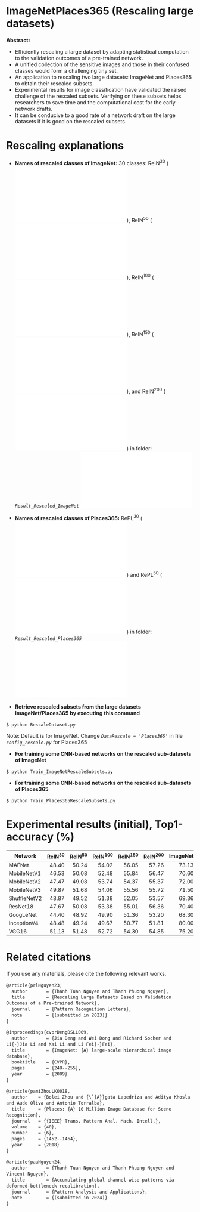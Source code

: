 # ImageNetPlaces365 (Rescaling large datasets)
**Abstract:**

* Efficiently rescaling a large dataset by adapting statistical
computation to the validation outcomes of a pre-trained network.
* A unified collection of the sensitive images and those in
their confused classes would form a challenging tiny set.
* An application to rescaling two large datasets: ImageNet
and Places365 to obtain their rescaled subsets.
* Experimental results for image classification have validated
the raised challenge of the rescaled subsets. Verifying on
these subsets helps researchers to save time and the computational
cost for the early network drafts.
* It can be conducive to a good rate of a network draft on the
large datasets if it is good on the rescaled subsets.
# Rescaling explanations
* **Names of rescaled classes of ImageNet:** 30 classes: ReIN<sup>30</sup> (![ReIN30.txt](Result_Rescaled_ImageNet/ReIN30.txt)), ReIN<sup>50</sup> (![ReIN50.txt](Result_Rescaled_ImageNet/ReIN50.txt)), ReIN<sup>100</sup> (![ReIN100.txt](Result_Rescaled_ImageNet/ReIN100.txt)), ReIN<sup>150</sup> (![ReIN150.txt](Result_Rescaled_ImageNet/ReIN150.txt)), and ReIN<sup>200</sup> (![ReIN200.txt](Result_Rescaled_ImageNet/ReIN200.txt)) in folder: *`Result_Rescaled_ImageNet`*
![List of rescaled subsets of ImageNet (pdf)](Result_Rescaled_ImageNet/Rescaled_Subsets_ImageNet.pdf)
* **Names of rescaled classes of Places365:** RePL<sup>30</sup> (![RePL30.txt](Result_Rescaled_Places365/RePL30.txt)) and RePL<sup>50</sup> (![RePL50.txt](Result_Rescaled_Places365/RePL50.txt)) in folder: *`Result_Rescaled_Places365`*
![List of rescaled subsets of Places365 (pdf)](Result_Rescaled_Places365/Rescaled_Subsets_Places365.pdf) 

* **Retrieve rescaled subsets from the large datasets ImageNet/Places365 by executing this command**
```
$ python RescaleDataset.py
```
Note: Default is for ImageNet. Change *`DataRescale = 'Places365'`* in file *`config_rescale.py`* for Places365

* **For training some CNN-based networks on the rescaled sub-datasets of ImageNet**
```
$ python Train_ImageNetRescaleSubsets.py
```
* **For training some CNN-based networks on the rescaled sub-datasets of Places365**
```
$ python Train_Places365RescaleSubsets.py
```
# Experimental results (initial), Top1-accuracy (%)
|Network|ReIN<sup>30</sup>|ReIN<sup>50</sup>|ReIN<sup>100</sup>|ReIN<sup>150</sup>|ReIN<sup>200</sup>|ImageNet|RePL<sup>30</sup>|RePL<sup>50</sup>|Places365
| ------------- | -------------: |-------------: | -------------: |-------------: | -------------: |-------------: | -------------: |-------------: | -------------: |
|MAFNet|48.40|50.24|54.02|56.05|57.26|73.13|52.57|52.50|55.15|
|MobileNetV1|46.53|50.08|52.48|55.84|56.47|70.60|51.53|50.28|53.50|
|MobileNetV2|47.47|49.08|53.74|54.37|55.37|72.00|52.67|52.02|52.19|
|MobileNetV3|49.87|51.68|54.06|55.56|55.72|71.50|52.33|51.68|53.53|
|ShuffleNetV2|48.87|49.52|51.38|52.05|53.57|69.36|50.97|51.12|50.80|
|ResNet18|47.67|50.08|53.38|55.01|56.36|70.40|51.30|52.28|54.43|
|GoogLeNet|44.40|48.92|49.90|51.36|53.20|68.30|50.80|50.62|53.63|
|InceptionV4|48.48|49.24|49.67|50.77|51.81|80.00|49.34|50.00|51.92|
|VGG16|51.13|51.48|52.72|54.30|54.85|75.20|52.50|52.24|55.24|
# Related citations
If you use any materials, please cite the following relevant works.
```
@article{prlNguyen23,
  author       = {Thanh Tuan Nguyen and Thanh Phuong Nguyen},
  title        = {Rescaling Large Datasets Based on Validation Outcomes of a Pre-trained Network},
  journal      = {Pattern Recognition Letters},
  note         = {(submitted in 2023)}
}
```

```
@inproceedings{cvprDengDSLL009,
  author       = {Jia Deng and Wei Dong and Richard Socher and Li{-}Jia Li and Kai Li and Li Fei{-}Fei},
  title        = {ImageNet: {A} large-scale hierarchical image database},
  booktitle    = {CVPR},
  pages        = {248--255},  
  year         = {2009}
}
```

```
@article{pamiZhouLKO018,
  author    = {Bolei Zhou and {\`{A}}gata Lapedriza and Aditya Khosla and Aude Oliva and Antonio Torralba},
  title     = {Places: {A} 10 Million Image Database for Scene Recognition},
  journal   = {{IEEE} Trans. Pattern Anal. Mach. Intell.},
  volume    = {40},
  number    = {6},
  pages     = {1452--1464},
  year      = {2018}
}
```

```
@article{paaNguyen24,
  author       = {Thanh Tuan Nguyen and Thanh Phuong Nguyen and Vincent Nguyen},
  title        = {Accumulating global channel-wise patterns via deformed-bottleneck recalibration},
  journal      = {Pattern Analysis and Applications},
  note         = {(submitted in 2024)}
}
```

